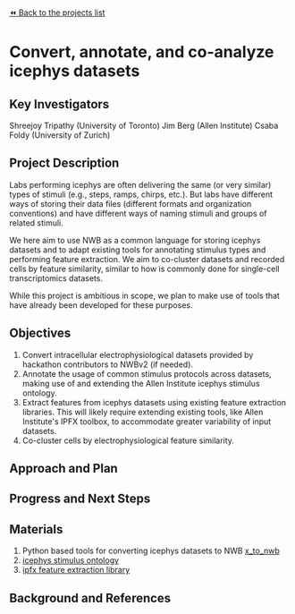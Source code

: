 [:rewind: Back to the projects list](../../README.md#ProjectsList)

<!-- For information on how to write GitHub .md files see https://guides.github.com/features/mastering-markdown/ -->

# Convert, annotate, and co-analyze icephys datasets

## Key Investigators

Shreejoy Tripathy (University of Toronto)
Jim Berg (Allen Institute)
Csaba Foldy (University of Zurich)

## Project Description

Labs performing icephys are often delivering the same (or very similar) types of stimuli (e.g., steps, ramps, chirps, etc.). But labs have different ways of storing their data files (different formats and organization conventions) and have different ways of naming stimuli and groups of related stimuli.

We here aim to use NWB as a common language for storing icephys datasets and to adapt existing tools for annotating stimulus types and performing feature extraction. We aim to co-cluster datasets and recorded cells by feature similarity, similar to how is commonly done for single-cell transcriptomics datasets. 

While this project is ambitious in scope, we plan to make use of tools that have already been developed for these purposes.

## Objectives

1. Convert intracellular electrophysiological datasets provided by hackathon contributors to NWBv2 (if needed).
2. Annotate the usage of common stimulus protocols across datasets, making use of and extending the Allen Institute icephys stimulus ontology.
3. Extract features from icephys datasets using existing feature extraction libraries. This will likely require extending existing tools, like Allen Institute's IPFX toolbox, to accommodate greater variability of input datasets.
4. Co-cluster cells by electrophysiological feature similarity.

## Approach and Plan


## Progress and Next Steps


## Materials
1. Python based tools for converting icephys datasets to NWB [x_to_nwb](https://github.com/AllenInstitute/ipfx/tree/master/ipfx/x_to_nwb)
2. [icephys stimulus ontology](https://github.com/AllenInstitute/ipfx/blob/master/ipfx/defaults/stimulus_ontology.json)
3. [ipfx feature extraction library](https://github.com/AllenInstitute/ipfx)

## Background and References


